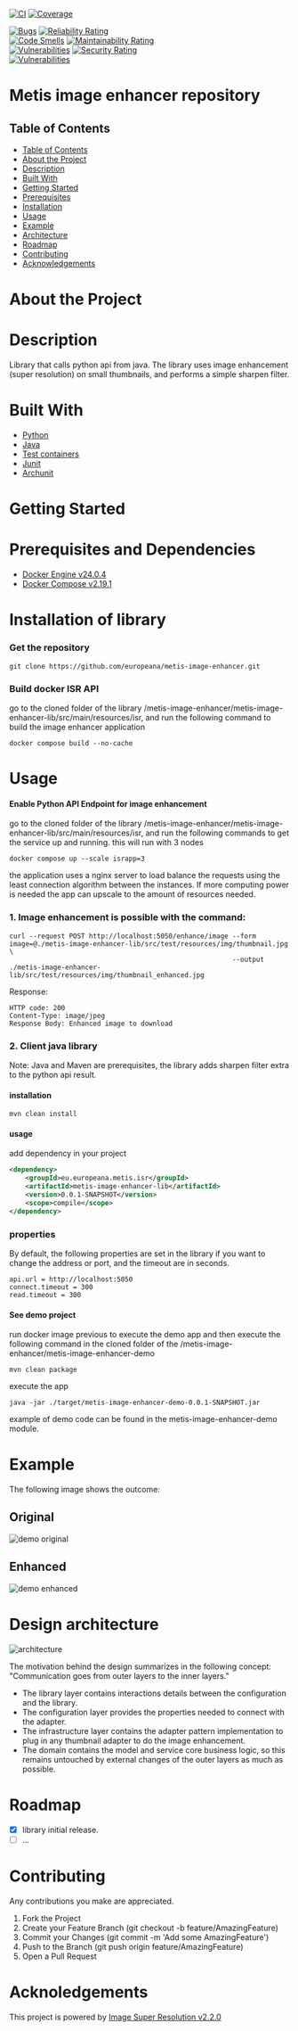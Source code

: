 [![CI](https://github.com/europeana/metis-image-enhancer/actions/workflows/ci.yml/badge.svg)](https://github.com/europeana/metis-image-enhancer/actions/workflows/ci.yml) [![Coverage](https://sonarcloud.io/api/project_badges/measure?project=europeana_metis-image-enhancer&metric=coverage)](https://sonarcloud.io/summary/new_code?id=europeana_metis-image-enhancer)

[![Bugs](https://sonarcloud.io/api/project_badges/measure?project=europeana_metis-image-enhancer&metric=bugs)](https://sonarcloud.io/summary/new_code?id=europeana_metis-image-enhancer) [![Reliability Rating](https://sonarcloud.io/api/project_badges/measure?project=europeana_metis-image-enhancer&metric=reliability_rating)](https://sonarcloud.io/summary/new_code?id=europeana_metis-image-enhancer)  
[![Code Smells](https://sonarcloud.io/api/project_badges/measure?project=europeana_metis-image-enhancer&metric=code_smells)](https://sonarcloud.io/summary/new_code?id=europeana_metis-image-enhancer) [![Maintainability Rating](https://sonarcloud.io/api/project_badges/measure?project=europeana_metis-image-enhancer&metric=sqale_rating)](https://sonarcloud.io/summary/new_code?id=europeana_metis-image-enhancer)  
[![Vulnerabilities](https://sonarcloud.io/api/project_badges/measure?project=europeana_metis-image-enhancer&metric=vulnerabilities)](https://sonarcloud.io/summary/new_code?id=europeana_metis-image-enhancer) [![Security Rating](https://sonarcloud.io/api/project_badges/measure?project=europeana_metis-image-enhancer&metric=security_rating)](https://sonarcloud.io/summary/new_code?id=europeana_metis-image-enhancer)  
[![Vulnerabilities](https://sonarcloud.io/api/project_badges/measure?project=europeana_metis-image-enhancer&metric=alert_status)](https://sonarcloud.io/summary/new_code?id=europeana_metis-image-enhancer)

# Metis image enhancer repository
## Table of Contents
- [Table of Contents](#table-of-contents)
- [About the Project](#about-the-project)
- [Description](#description)
- [Built With](#built-with)
- [Getting Started](#getting-started)
- [Prerequisites](#prerequisites-and-dependencies)
- [Installation](#installation-of-library)
- [Usage](#usage)
- [Example](#example)
- [Architecture](#design-architecture)
- [Roadmap](#roadmap)
- [Contributing](#contributing)
- [Acknowledgements](#acknowledgements)

# About the Project

# Description
Library that calls python api from java. The library uses image enhancement (super resolution)
on small thumbnails, and performs a simple sharpen filter.

# Built With
* [Python](https://www.python.org/)
* [Java](https://www.java.com)
* [Test containers](https://testcontainers.com/)
* [Junit](https://junit.org/junit5/)
* [Archunit](https://www.archunit.org/)

# Getting Started
# Prerequisites and Dependencies

* [Docker Engine v24.0.4](https://docs.docker.com/engine/)
* [Docker Compose v2.19.1](https://docs.docker.com/compose/)

# Installation of library
### Get the repository
```shell
git clone https://github.com/europeana/metis-image-enhancer.git
```

### Build docker ISR API
go to the cloned folder of the library /metis-image-enhancer/metis-image-enhancer-lib/src/main/resources/isr,
and run the following command to build the image enhancer application
```shell
docker compose build --no-cache
```

# Usage
#### Enable Python API Endpoint for image enhancement
go to the cloned folder of the library /metis-image-enhancer/metis-image-enhancer-lib/src/main/resources/isr, 
and run the following commands to get the service up and running.
this will run with 3 nodes
```shell
docker compose up --scale israpp=3
```
the application uses a nginx server to load balance the requests using the least connection algorithm
between the instances. If more computing power is needed the app can upscale to the amount of resources needed.

### 1. Image enhancement is possible with the command:
```shell
curl --request POST http://localhost:5050/enhance/image --form image=@./metis-image-enhancer-lib/src/test/resources/img/thumbnail.jpg \ 
                                                        --output ./metis-image-enhancer-lib/src/test/resources/img/thumbnail_enhanced.jpg
```
Response:
```
HTTP code: 200 
Content-Type: image/jpeg
Response Body: Enhanced image to download
``` 

### 2. Client java library
Note: Java and Maven are prerequisites, the library adds sharpen filter extra to the python api result.

#### installation
```shell
mvn clean install
```

#### usage
add dependency in your project
````xml
<dependency>
    <groupId>eu.europeana.metis.isr</groupId>
    <artifactId>metis-image-enhancer-lib</artifactId>
    <version>0.0.1-SNAPSHOT</version>
    <scope>compile</scope>
</dependency>
````
### properties
By default, the following properties are set in the library if you want to change the address or port, and the timeout 
are in seconds.
```
api.url = http://localhost:5050
connect.timeout = 300
read.timeout = 300
```

#### See demo project
run docker image previous to execute the demo app and then execute the following command in the cloned folder of 
the /metis-image-enhancer/metis-image-enhancer-demo
```shell
mvn clean package
```
execute the app
``` 
java -jar ./target/metis-image-enhancer-demo-0.0.1-SNAPSHOT.jar
```
example of demo code can be found in the metis-image-enhancer-demo module.

# Example
The following image shows the outcome:
## Original
![demo original](./images/europeana_demo.png)
## Enhanced
![demo enhanced](./images/europeana_demo_enhanced.png)

# Design architecture
![architecture](./images/architecture.png)

The motivation behind the design summarizes in the following concept:
"Communication goes from outer layers to the inner layers."

- The library layer contains interactions details between the configuration and the library.
- The configuration layer provides the properties needed to connect with the adapter.
- The infrastructure layer contains the adapter pattern implementation to plug in any thumbnail adapter 
  to do the image enhancement.
- The domain contains the model and service core business logic, so this remains untouched by external changes
  of the outer layers as much as possible.

# Roadmap
- [x] library initial release.
- [ ] ...

# Contributing
Any contributions you make are appreciated.

1. Fork the Project
2. Create your Feature Branch (git checkout -b feature/AmazingFeature)
3. Commit your Changes (git commit -m 'Add some AmazingFeature')
4. Push to the Branch (git push origin feature/AmazingFeature)
5. Open a Pull Request

# Acknoledgements
This project is powered by
[Image Super Resolution v2.2.0](https://github.com/idealo/image-super-resolution)
